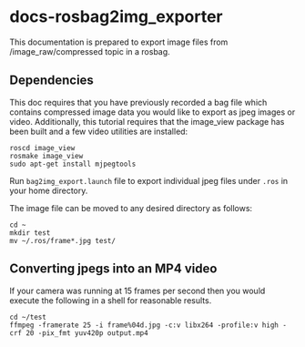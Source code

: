# docs-rosbag2img_exporter
This documentation is prepared to export image files from /image_raw/compressed topic in a rosbag.

## Dependencies
This doc requires that you have previously recorded a bag file which contains compressed image data you would like to export as jpeg images or video. Additionally, this tutorial requires that the image_view package has been built and a few video utilities are installed:
```
roscd image_view
rosmake image_view
sudo apt-get install mjpegtools
```

Run `bag2img_export.launch` file to export individual jpeg files under `.ros` in your home directory.

The image file can be moved to any desired directory as follows:

```
cd ~
mkdir test
mv ~/.ros/frame*.jpg test/
```

## Converting jpegs into an MP4 video

If your camera was running at 15 frames per second then you would execute the following in a shell for reasonable results.

```
cd ~/test
ffmpeg -framerate 25 -i frame%04d.jpg -c:v libx264 -profile:v high -crf 20 -pix_fmt yuv420p output.mp4
```
